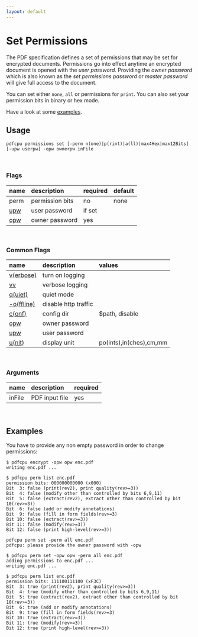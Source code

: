 ```yaml
---
layout: default
---
```


# Set Permissions

The PDF specification defines a set of permissions that may be set for encrypted documents.
Permissions go into effect anytime an encrypted document is opened with the *user password*.
Providing the *owner password* which is also known as the *set permissions password* or *master password* will give full access to the document.

You can set either `none`, `all` or permissions for `print`. 
You can also set your permission bits in binary or hex mode.

Have a look at some [examples](#examples).

## Usage

```
pdfcpu permissions set [-perm n(one)|p(rint)|a(ll)|max4Hex|max12Bits] [-upw userpw] -opw ownerpw inFile
```

<br>

### Flags

| name                                      | description     | required | default
|:------------------------------------------|:----------------|:---------|:-------
| perm                                    | permission bits | no       | none
| [upw](../getting_started/common_flags.md) | user password   | if set
| [opw](../getting_started/common_flags.md) | owner password  | yes

<br>

### Common Flags

| name                                            | description     | values
|:------------------------------------------------|:----------------|:-------
| [v(erbose)](../getting_started/common_flags.md) | turn on logging |
| [vv](../getting_started/common_flags.md)        | verbose logging |
| [q(uiet)](../getting_started/common_flags.md)   | quiet mode      |
| [-o(ffline)](../getting_started/common_flags.md)| disable http traffic |                                 | 
| [c(onf)](../getting_started/common_flags.md)    | config dir      | $path, disable
| [opw](../getting_started/common_flags.md)       | owner password  |
| [upw](../getting_started/common_flags.md)       | user password   |
| [u(nit)](../getting_started/common_flags.md)    | display unit    | po(ints),in(ches),cm,mm

<br>

### Arguments

| name         | description            | required
|:-------------|:-----------------------|:--------
| inFile       | PDF input file         | yes

<br>

## Examples

You have to provide any non empty password in order to change permissions:

```
$ pdfcpu encrypt -opw opw enc.pdf
writing enc.pdf ...

$ pdfcpu perm list enc.pdf
permission bits: 000000000000 (x000)
Bit  3: false (print(rev2), print quality(rev>=3))
Bit  4: false (modify other than controlled by bits 6,9,11)
Bit  5: false (extract(rev2), extract other than controlled by bit 10(rev>=3))
Bit  6: false (add or modify annotations)
Bit  9: false (fill in form fields(rev>=3)
Bit 10: false (extract(rev>=3))
Bit 11: false (modify(rev>=3))
Bit 12: false (print high-level(rev>=3))

pdfcpu perm set -perm all enc.pdf
pdfcpu: please provide the owner password with -opw

$ pdfcpu perm set -opw opw -perm all enc.pdf
adding permissions to enc.pdf ...
writing enc.pdf ...

$ pdfcpu perm list enc.pdf
permission bits: 111100111100 (xF3C)
Bit  3: true (print(rev2), print quality(rev>=3))
Bit  4: true (modify other than controlled by bits 6,9,11)
Bit  5: true (extract(rev2), extract other than controlled by bit 10(rev>=3))
Bit  6: true (add or modify annotations)
Bit  9: true (fill in form fields(rev>=3)
Bit 10: true (extract(rev>=3))
Bit 11: true (modify(rev>=3))
Bit 12: true (print high-level(rev>=3))
```
